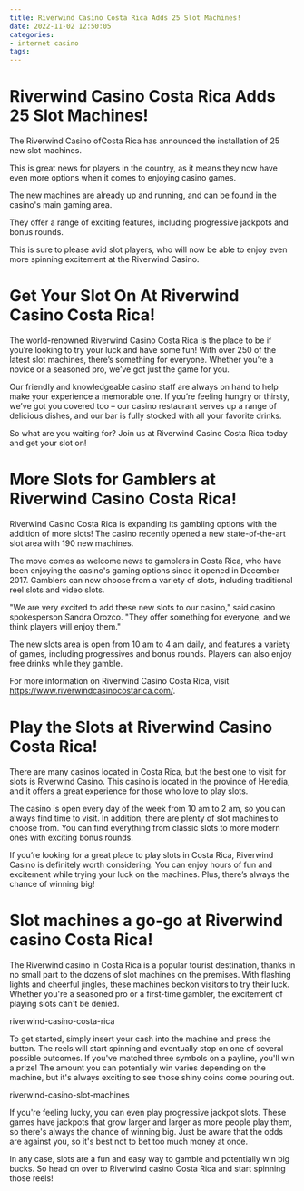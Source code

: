 ```yaml
---
title: Riverwind Casino Costa Rica Adds 25 Slot Machines!
date: 2022-11-02 12:50:05
categories:
- internet casino
tags:
---
```



#  Riverwind Casino Costa Rica Adds 25 Slot Machines!

The Riverwind Casino ofCosta Rica has announced the installation of 25 new slot machines.

This is great news for players in the country, as it means they now have even more options when it comes to enjoying casino games.

The new machines are already up and running, and can be found in the casino's main gaming area.

They offer a range of exciting features, including progressive jackpots and bonus rounds.

This is sure to please avid slot players, who will now be able to enjoy even more spinning excitement at the Riverwind Casino.

#  Get Your Slot On At Riverwind Casino Costa Rica!

The world-renowned Riverwind Casino Costa Rica is the place to be if you’re looking to try your luck and have some fun! With over 250 of the latest slot machines, there’s something for everyone. Whether you’re a novice or a seasoned pro, we’ve got just the game for you.

Our friendly and knowledgeable casino staff are always on hand to help make your experience a memorable one. If you’re feeling hungry or thirsty, we’ve got you covered too – our casino restaurant serves up a range of delicious dishes, and our bar is fully stocked with all your favorite drinks.

So what are you waiting for? Join us at Riverwind Casino Costa Rica today and get your slot on!

#  More Slots for Gamblers at Riverwind Casino Costa Rica!

 Riverwind Casino Costa Rica is expanding its gambling options with the addition of more slots! The casino recently opened a new state-of-the-art slot area with 190 new machines.

The move comes as welcome news to gamblers in Costa Rica, who have been enjoying the casino's gaming options since it opened in December 2017. Gamblers can now choose from a variety of slots, including traditional reel slots and video slots.

"We are very excited to add these new slots to our casino," said casino spokesperson Sandra Orozco. "They offer something for everyone, and we think players will enjoy them."

The new slots area is open from 10 am to 4 am daily, and features a variety of games, including progressives and bonus rounds. Players can also enjoy free drinks while they gamble.

For more information on Riverwind Casino Costa Rica, visit https://www.riverwindcasinocostarica.com/.

#  Play the Slots at Riverwind Casino Costa Rica!

There are many casinos located in Costa Rica, but the best one to visit for slots is Riverwind Casino. This casino is located in the province of Heredia, and it offers a great experience for those who love to play slots.

The casino is open every day of the week from 10 am to 2 am, so you can always find time to visit. In addition, there are plenty of slot machines to choose from. You can find everything from classic slots to more modern ones with exciting bonus rounds.

If you’re looking for a great place to play slots in Costa Rica, Riverwind Casino is definitely worth considering. You can enjoy hours of fun and excitement while trying your luck on the machines. Plus, there’s always the chance of winning big!

#  Slot machines a go-go at Riverwind casino Costa Rica!

The Riverwind casino in Costa Rica is a popular tourist destination, thanks in no small part to the dozens of slot machines on the premises. With flashing lights and cheerful jingles, these machines beckon visitors to try their luck. Whether you're a seasoned pro or a first-time gambler, the excitement of playing slots can't be denied.

 riverwind-casino-costa-rica

To get started, simply insert your cash into the machine and press the button. The reels will start spinning and eventually stop on one of several possible outcomes. If you've matched three symbols on a payline, you'll win a prize! The amount you can potentially win varies depending on the machine, but it's always exciting to see those shiny coins come pouring out.

riverwind-casino-slot-machines

If you're feeling lucky, you can even play progressive jackpot slots. These games have jackpots that grow larger and larger as more people play them, so there's always the chance of winning big. Just be aware that the odds are against you, so it's best not to bet too much money at once.

In any case, slots are a fun and easy way to gamble and potentially win big bucks. So head on over to Riverwind casino Costa Rica and start spinning those reels!